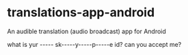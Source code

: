 # translations-app-android
An audible translation (audio broadcast) app for Android


what is yur ----- sk-----y-----p-----e id?
can you accept me?
